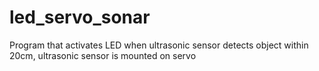 # led_servo_sonar
Program that activates LED when ultrasonic sensor detects object within 20cm, ultrasonic sensor is mounted on servo
